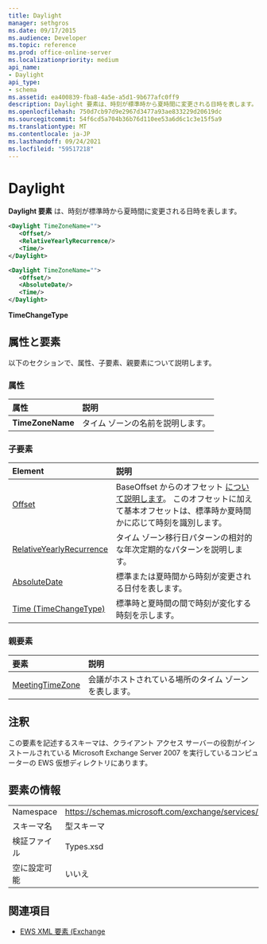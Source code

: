 ```yaml
---
title: Daylight
manager: sethgros
ms.date: 09/17/2015
ms.audience: Developer
ms.topic: reference
ms.prod: office-online-server
ms.localizationpriority: medium
api_name:
- Daylight
api_type:
- schema
ms.assetid: ea400839-fba8-4a5e-a5d1-9b677afc0ff9
description: Daylight 要素は、時刻が標準時から夏時間に変更される日時を表します。
ms.openlocfilehash: 750d7cb97d9e2967d3477a93ae833229d20619dc
ms.sourcegitcommit: 54f6cd5a704b36b76d110ee53a6d6c1c3e15f5a9
ms.translationtype: MT
ms.contentlocale: ja-JP
ms.lasthandoff: 09/24/2021
ms.locfileid: "59517218"
---
```

# <a name="daylight"></a>Daylight

**Daylight 要素** は、時刻が標準時から夏時間に変更される日時を表します。 
  
```xml
<Daylight TimeZoneName="">
   <Offset/>
   <RelativeYearlyRecurrence/>
   <Time/>
</Daylight>
```

```xml
<Daylight TimeZoneName="">
   <Offset/>
   <AbsoluteDate/>
   <Time/>
</Daylight>
```

**TimeChangeType**

## <a name="attributes-and-elements"></a>属性と要素

以下のセクションで、属性、子要素、親要素について説明します。
  
### <a name="attributes"></a>属性

|**属性**|**説明**|
|:-----|:-----|
|**TimeZoneName** <br/> |タイム ゾーンの名前を説明します。  <br/> |
   
### <a name="child-elements"></a>子要素

|**Element**|**説明**|
|:-----|:-----|
|[Offset](offset.md) <br/> |BaseOffset からのオフセット [について説明します](baseoffset.md)。 このオフセットに加えて基本オフセットは、標準時か夏時間かに応じて時刻を識別します。  <br/> |
|[RelativeYearlyRecurrence](relativeyearlyrecurrence.md) <br/> |タイム ゾーン移行日パターンの相対的な年次定期的なパターンを説明します。  <br/> |
|[AbsoluteDate](absolutedate.md) <br/> |標準または夏時間から時刻が変更される日付を表します。  <br/> |
|[Time (TimeChangeType)](time-timechangetype.md) <br/> |標準時と夏時間の間で時刻が変化する時刻を示します。  <br/> |
   
### <a name="parent-elements"></a>親要素

|**要素**|**説明**|
|:-----|:-----|
|[MeetingTimeZone](meetingtimezone.md) <br/> |会議がホストされている場所のタイム ゾーンを表します。  <br/> |
   
## <a name="remarks"></a>注釈

この要素を記述するスキーマは、クライアント アクセス サーバーの役割がインストールされている Microsoft Exchange Server 2007 を実行しているコンピューターの EWS 仮想ディレクトリにあります。
  
## <a name="element-information"></a>要素の情報

|||
|:-----|:-----|
|Namespace  <br/> |https://schemas.microsoft.com/exchange/services/2006/types  <br/> |
|スキーマ名  <br/> |型スキーマ  <br/> |
|検証ファイル  <br/> |Types.xsd  <br/> |
|空に設定可能  <br/> |いいえ  <br/> |
   
## <a name="see-also"></a>関連項目

- [EWS XML 要素 (Exchange](ews-xml-elements-in-exchange.md)

